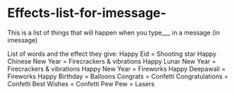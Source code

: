 # Effects-list-for-imessage-
This is a list of things that will happen when you type___ in a message (in imessage)

List of words and the effect they give:
 Happy Eid = Shooting star
 Happy Chinese New Year = Firecrackers & vibrations
 Happy Lunar New Year = Firecrackers & vibrations
 Happy New Year = Fireworks
 Happy Deepawali = Fireworks
 Happy Birthday = Balloons
 Congrats = Confetti
 Congratulations = Confetti
 Best Wishes = Confetti
 Pew Pew = Lasers

